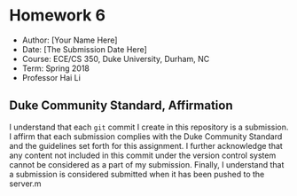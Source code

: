 # Homework 6
 - Author: [Your Name Here]
 - Date: [The Submission Date Here]
 - Course: ECE/CS 350, Duke University, Durham, NC
 - Term: Spring 2018
 - Professor Hai Li

## Duke Community Standard, Affirmation
I understand that each `git` commit I create in this repository is a submission. I affirm that each submission complies with the Duke Community Standard and the guidelines set forth for this assignment. I further acknowledge that any content not included in this commit under the version control system cannot be considered as a part of my submission. Finally, I understand that a submission is considered submitted when it has been pushed to the server.m
